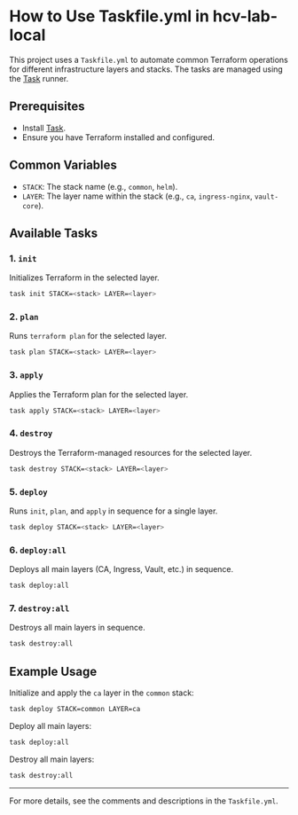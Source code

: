 # How to Use Taskfile.yml in hcv-lab-local

This project uses a `Taskfile.yml` to automate common Terraform operations for different infrastructure layers and stacks. The tasks are managed using the [Task](https://taskfile.dev) runner.

## Prerequisites

- Install [Task](https://taskfile.dev/).
- Ensure you have Terraform installed and configured.

## Common Variables

- `STACK`: The stack name (e.g., `common`, `helm`).
- `LAYER`: The layer name within the stack (e.g., `ca`, `ingress-nginx`, `vault-core`).

## Available Tasks

### 1. `init`
Initializes Terraform in the selected layer.
```sh
task init STACK=<stack> LAYER=<layer>
```

### 2. `plan`
Runs `terraform plan` for the selected layer.
```sh
task plan STACK=<stack> LAYER=<layer>
```

### 3. `apply`
Applies the Terraform plan for the selected layer.
```sh
task apply STACK=<stack> LAYER=<layer>
```

### 4. `destroy`
Destroys the Terraform-managed resources for the selected layer.
```sh
task destroy STACK=<stack> LAYER=<layer>
```

### 5. `deploy`
Runs `init`, `plan`, and `apply` in sequence for a single layer.
```sh
task deploy STACK=<stack> LAYER=<layer>
```

### 6. `deploy:all`
Deploys all main layers (CA, Ingress, Vault, etc.) in sequence.
```sh
task deploy:all
```

### 7. `destroy:all`
Destroys all main layers in sequence.
```sh
task destroy:all
```

## Example Usage

Initialize and apply the `ca` layer in the `common` stack:
```sh
task deploy STACK=common LAYER=ca
```

Deploy all main layers:
```sh
task deploy:all
```

Destroy all main layers:
```sh
task destroy:all
```

---

For more details, see the comments and descriptions in the `Taskfile.yml`.